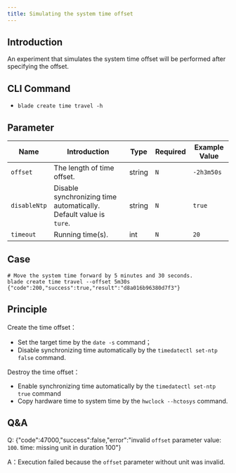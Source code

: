 ```yaml
---
title: Simulating the system time offset
---
```


## Introduction

An experiment that simulates the system time offset will be performed after specifying the offset.

## CLI Command

- `blade create time travel -h`

## Parameter

| Name         | Introduction                                                       | Type   | Required | Example Value |
| ------------ | ------------------------------------------------------------------ | ------ | -------- | ------------- |
| `offset`     | The length of time offset.                                         | string | `N`      | `-2h3m50s`    |
| `disableNtp` | Disable synchronizing time automatically. Default value is `ture`. | string | `N`      | `true`        |
| `timeout`    | Running time(s).                                                   | int    | `N`      | `20`          |

## Case

```text
# Move the system time forward by 5 minutes and 30 seconds.
blade create time travel --offset 5m30s
{"code":200,"success":true,"result":"d8a016b96380d7f3"}
```

## Principle

Create the time offset：

- Set the target time by the `date -s` command；
- Disable synchronizing time automatically by the `timedatectl set-ntp false` command.

Destroy the time offset：

- Enable synchronizing time automatically by the `timedatectl set-ntp true` command
- Copy hardware time to system time by the `hwclock --hctosys` command.

## Q&A

Q: {"code":47000,"success":false,"error":"invalid `offset` parameter value: `100`. time: missing unit in duration 100"}

A：Execution failed because the `offset` parameter without unit was invalid.
